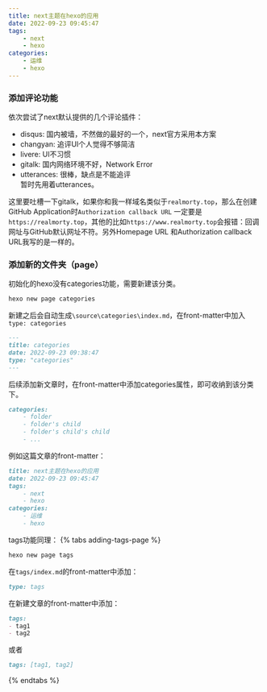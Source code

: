 ```yaml
---
title: next主题在hexo的应用
date: 2022-09-23 09:45:47
tags: 
    - next
    - hexo
categories:
    - 运维
    - hexo
---
```


### 添加评论功能
依次尝试了next默认提供的几个评论插件：  
* disqus: 国内被墙，不然做的最好的一个，next官方采用本方案  
* changyan:  追评UI个人觉得不够简洁  
* livere: UI不习惯  
* gitalk: 国内网络环境不好，Network Error  
* utterances: 很棒，缺点是不能追评    
暂时先用着utterances。  

这里要吐槽一下gitalk，如果你和我一样域名类似于`realmorty.top`，那么在创建GitHub Application时`Authorization callback URL`
一定要是`https://realmorty.top`，其他的比如`https://www.realmorty.top`会报错：回调网址与GitHub默认网址不符。另外Homepage URL
和Authorization callback URL我写的是一样的。

### 添加新的文件夹（page）
初始化的hexo没有categories功能，需要新建该分类。  
```bash
hexo new page categories
```
新建之后会自动生成`\source\categories\index.md`，在front-matter中加入`type: categories`  
```markdown
---
title: categories
date: 2022-09-23 09:38:47
type: "categories"
---
```
后续添加新文章时，在front-matter中添加categories属性，即可收纳到该分类下。
```markdown
categories:
    - folder
    - folder's child
    - folder's child's child
    - ...
```
例如这篇文章的front-matter：
```markdown
title: next主题在hexo的应用
date: 2022-09-23 09:45:47
tags: 
    - next
    - hexo
categories:
    - 运维
    - hexo
```
tags功能同理：
{% tabs adding-tags-page %} 
<!-- tab 新建页面 → -->
```markdown
hexo new page tags
```
<!-- endtab -->
<!-- tab 添加属性 → -->
在`tags/index.md`的front-matter中添加：  
```markdown
type: tags   
```
<!-- endtab -->
<!-- tab 文章中添加标签 -->
在新建文章的front-matter中添加：
```markdown
tags:
- tag1
- tag2
```
或者
```markdown
tags: [tag1, tag2]
```
<!-- endtab -->
{% endtabs %}



    
